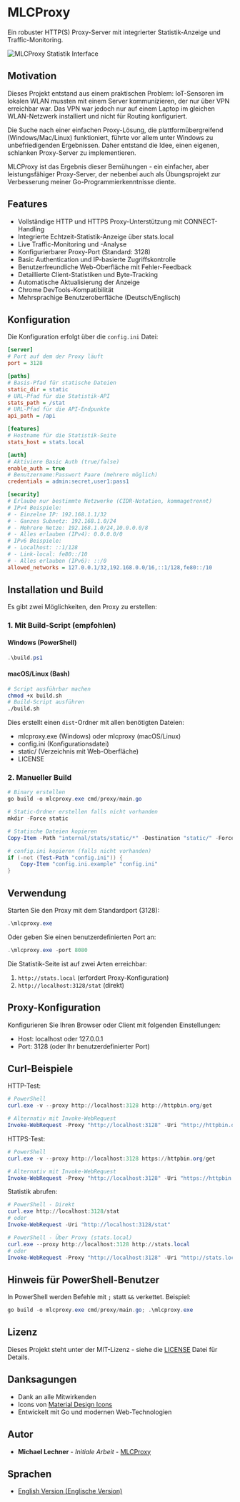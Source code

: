 # MLCProxy

Ein robuster HTTP(S) Proxy-Server mit integrierter Statistik-Anzeige und Traffic-Monitoring.

![MLCProxy Statistik Interface](screenshots/scrshot.de.png)

## Motivation

Dieses Projekt entstand aus einem praktischen Problem: IoT-Sensoren im lokalen WLAN mussten mit einem Server kommunizieren, der nur über VPN erreichbar war. Das VPN war jedoch nur auf einem Laptop im gleichen WLAN-Netzwerk installiert und nicht für Routing konfiguriert.

Die Suche nach einer einfachen Proxy-Lösung, die plattformübergreifend (Windows/Mac/Linux) funktioniert, führte vor allem unter Windows zu unbefriedigenden Ergebnissen. Daher entstand die Idee, einen eigenen, schlanken Proxy-Server zu implementieren.

MLCProxy ist das Ergebnis dieser Bemühungen - ein einfacher, aber leistungsfähiger Proxy-Server, der nebenbei auch als Übungsprojekt zur Verbesserung meiner Go-Programmierkenntnisse diente.

## Features

- Vollständige HTTP und HTTPS Proxy-Unterstützung mit CONNECT-Handling
- Integrierte Echtzeit-Statistik-Anzeige über stats.local
- Live Traffic-Monitoring und -Analyse
- Konfigurierbarer Proxy-Port (Standard: 3128)
- Basic Authentication und IP-basierte Zugriffskontrolle
- Benutzerfreundliche Web-Oberfläche mit Fehler-Feedback
- Detaillierte Client-Statistiken und Byte-Tracking
- Automatische Aktualisierung der Anzeige
- Chrome DevTools-Kompatibilität
- Mehrsprachige Benutzeroberfläche (Deutsch/Englisch)

## Konfiguration

Die Konfiguration erfolgt über die `config.ini` Datei:

```ini
[server]
# Port auf dem der Proxy läuft
port = 3128

[paths]
# Basis-Pfad für statische Dateien
static_dir = static
# URL-Pfad für die Statistik-API
stats_path = /stat
# URL-Pfad für die API-Endpunkte
api_path = /api

[features]
# Hostname für die Statistik-Seite
stats_host = stats.local

[auth]
# Aktiviere Basic Auth (true/false)
enable_auth = true
# Benutzername:Passwort Paare (mehrere möglich)
credentials = admin:secret,user1:pass1

[security]
# Erlaube nur bestimmte Netzwerke (CIDR-Notation, kommagetrennt)
# IPv4 Beispiele: 
# - Einzelne IP: 192.168.1.1/32
# - Ganzes Subnetz: 192.168.1.0/24
# - Mehrere Netze: 192.168.1.0/24,10.0.0.0/8
# - Alles erlauben (IPv4): 0.0.0.0/0
# IPv6 Beispiele:
# - Localhost: ::1/128
# - Link-local: fe80::/10
# - Alles erlauben (IPv6): ::/0
allowed_networks = 127.0.0.1/32,192.168.0.0/16,::1/128,fe80::/10
```

## Installation und Build

Es gibt zwei Möglichkeiten, den Proxy zu erstellen:

### 1. Mit Build-Script (empfohlen)

#### Windows (PowerShell)

```powershell
.\build.ps1
```

#### macOS/Linux (Bash)

```bash
# Script ausführbar machen
chmod +x build.sh
# Build-Script ausführen
./build.sh
```

Dies erstellt einen `dist`-Ordner mit allen benötigten Dateien:

- mlcproxy.exe (Windows) oder mlcproxy (macOS/Linux)
- config.ini (Konfigurationsdatei)
- static/ (Verzeichnis mit Web-Oberfläche)
- LICENSE

### 2. Manueller Build

```powershell
# Binary erstellen
go build -o mlcproxy.exe cmd/proxy/main.go

# Static-Ordner erstellen falls nicht vorhanden
mkdir -Force static

# Statische Dateien kopieren
Copy-Item -Path "internal/stats/static/*" -Destination "static/" -Force -Recurse

# config.ini kopieren (falls nicht vorhanden)
if (-not (Test-Path "config.ini")) {
    Copy-Item "config.ini.example" "config.ini"
}
```

## Verwendung

Starten Sie den Proxy mit dem Standardport (3128):

```powershell
.\mlcproxy.exe
```

Oder geben Sie einen benutzerdefinierten Port an:

```powershell
.\mlcproxy.exe -port 8080
```

Die Statistik-Seite ist auf zwei Arten erreichbar:

1. `http://stats.local` (erfordert Proxy-Konfiguration)
2. `http://localhost:3128/stat` (direkt)

## Proxy-Konfiguration

Konfigurieren Sie Ihren Browser oder Client mit folgenden Einstellungen:

- Host: localhost oder 127.0.0.1
- Port: 3128 (oder Ihr benutzerdefinierter Port)

## Curl-Beispiele

HTTP-Test:

```powershell
# PowerShell
curl.exe -v --proxy http://localhost:3128 http://httpbin.org/get

# Alternativ mit Invoke-WebRequest
Invoke-WebRequest -Proxy "http://localhost:3128" -Uri "http://httpbin.org/get" -Verbose
```

HTTPS-Test:

```powershell
# PowerShell
curl.exe -v --proxy http://localhost:3128 https://httpbin.org/get

# Alternativ mit Invoke-WebRequest
Invoke-WebRequest -Proxy "http://localhost:3128" -Uri "https://httpbin.org/get" -Verbose
```

Statistik abrufen:

```powershell
# PowerShell - Direkt
curl.exe http://localhost:3128/stat
# oder
Invoke-WebRequest -Uri "http://localhost:3128/stat"

# PowerShell - Über Proxy (stats.local)
curl.exe --proxy http://localhost:3128 http://stats.local
# oder
Invoke-WebRequest -Proxy "http://localhost:3128" -Uri "http://stats.local"
```

## Hinweis für PowerShell-Benutzer

In PowerShell werden Befehle mit `;` statt `&&` verkettet. Beispiel:

```powershell
go build -o mlcproxy.exe cmd/proxy/main.go; .\mlcproxy.exe
```

## Lizenz

Dieses Projekt steht unter der MIT-Lizenz - siehe die [LICENSE](LICENSE) Datei für Details.

## Danksagungen

- Dank an alle Mitwirkenden
- Icons von [Material Design Icons](https://material.io/icons/)
- Entwickelt mit Go und modernen Web-Technologien

## Autor

- **Michael Lechner** - *Initiale Arbeit* - [MLCProxy](https://github.com/yourusername/mlcproxy)

## Sprachen

- [English Version (Englische Version)](README.md)
